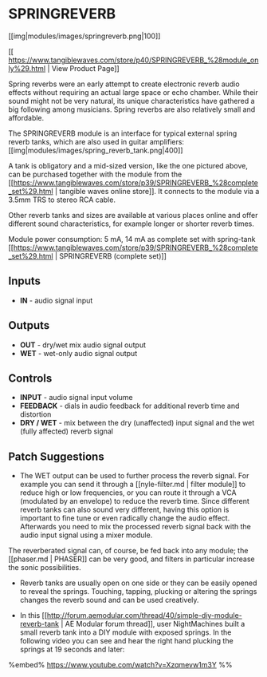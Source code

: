# SPRINGREVERB
[[img|modules/images/springreverb.png|100]]

[[ https://www.tangiblewaves.com/store/p40/SPRINGREVERB_%28module_only%29.html | View Product Page]]

Spring reverbs were an early attempt to create electronic reverb audio effects without requiring an actual large space or echo chamber. While their sound might not be very natural, its unique characteristics have gathered a big following among musicians. Spring reverbs are also relatively small and affordable.

The SPRINGREVERB module is an interface for typical external spring reverb tanks, which are also used in guitar amplifiers:
[[img|modules/images/spring_reverb_tank.png|400]]

A tank is obligatory and a mid-sized version, like the one pictured above, can be purchased together with the module from the [[https://www.tangiblewaves.com/store/p39/SPRINGREVERB_%28complete_set%29.html | tangible waves online store]]. It connects to the module via a 3.5mm TRS to stereo RCA cable. 

Other reverb tanks and sizes are available at various places online and offer different sound characteristics, for example longer or shorter reverb times.

Module power consumption: 5 mA, 14 mA as complete set with spring-tank  
[[https://www.tangiblewaves.com/store/p39/SPRINGREVERB_%28complete_set%29.html | SPRINGREVERB (complete set)]]

## Inputs
* **IN** - audio signal input

## Outputs
* **OUT** - dry/wet mix audio signal output
* **WET** - wet-only audio signal output

## Controls
* **INPUT** - audio signal input volume
* **FEEDBACK** - dials in audio feedback for additional reverb time and distortion
* **DRY / WET** - mix between the dry (unaffected) input signal and the wet (fully affected) reverb signal


## Patch Suggestions

- The WET output can be used to further process the reverb signal. For example you can send it through a [[nyle-filter.md | filter module]] to reduce high or low frequencies, or you can route it through a VCA (modulated by an envelope) to reduce the reverb time. Since different reverb tanks can also sound very different, having this option is important to fine tune or even radically change the audio effect. Afterwards you need to mix the processed reverb signal back with the audio input signal using a mixer module.

The reverberated signal can, of course, be fed back into any module; the [[phaser.md | PHASER]] can be very good, and filters in particular increase the sonic possibilities.

- Reverb tanks are usually open on one side or they can be easily opened to reveal the springs. Touching, tapping, plucking or altering the springs changes the reverb sound and can be used creatively.

- In this [[http://forum.aemodular.com/thread/40/simple-diy-module-reverb-tank | AE Modular forum thread]], user NightMachines built a small reverb tank into a DIY module with exposed springs. In the following video you can see and hear the right hand plucking the springs at 19 seconds and later:

%embed% https://www.youtube.com/watch?v=Xzqmevw1m3Y %%
